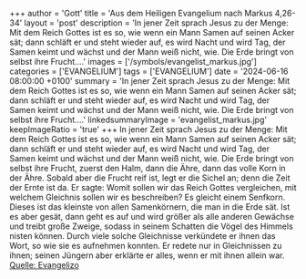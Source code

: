 +++
author = 'Gott'
title = 'Aus dem Heiligen Evangelium nach Markus 4,26-34'
layout = 'post'
description = 'In jener Zeit sprach Jesus zu der Menge: Mit dem Reich Gottes ist es so, wie wenn ein Mann Samen auf seinen Acker sät; dann schläft er und steht wieder auf, es wird Nacht und wird Tag, der Samen keimt und wächst und der Mann weiß nicht, wie. Die Erde bringt von selbst ihre Frucht....'
images = ['/symbols/evangelist_markus.jpg']
categories = ['EVANGELIUM']
tags = ['EVANGELIUM']
date = '2024-06-16 08:00:00 +0100'
summary = 'In jener Zeit sprach Jesus zu der Menge: Mit dem Reich Gottes ist es so, wie wenn ein Mann Samen auf seinen Acker sät; dann schläft er und steht wieder auf, es wird Nacht und wird Tag, der Samen keimt und wächst und der Mann weiß nicht, wie. Die Erde bringt von selbst ihre Frucht....'
linkedsummaryImage = 'evangelist_markus.jpg'
keepImageRatio = 'true'
+++
In jener Zeit sprach Jesus zu der Menge: Mit dem Reich Gottes ist es so, wie wenn ein Mann Samen auf seinen Acker sät;
dann schläft er und steht wieder auf, es wird Nacht und wird Tag, der Samen keimt und wächst und der Mann weiß nicht, wie.
Die Erde bringt von selbst ihre Frucht, zuerst den Halm, dann die Ähre, dann das volle Korn in der Ähre.<!--more-->
Sobald aber die Frucht reif ist, legt er die Sichel an; denn die Zeit der Ernte ist da.
Er sagte: Womit sollen wir das Reich Gottes vergleichen, mit welchem Gleichnis sollen wir es beschreiben?
Es gleicht einem Senfkorn. Dieses ist das kleinste von allen Samenkörnern, die man in die Erde sät.
Ist es aber gesät, dann geht es auf und wird größer als alle anderen Gewächse und treibt große Zweige, sodass in seinem Schatten die Vögel des Himmels nisten können.
Durch viele solche Gleichnisse verkündete er ihnen das Wort, so wie sie es aufnehmen konnten.
Er redete nur in Gleichnissen zu ihnen; seinen Jüngern aber erklärte er alles, wenn er mit ihnen allein war.<br> [Quelle: Evangelizo](https://evangeliumtagfuertag.org/DE/gospel)